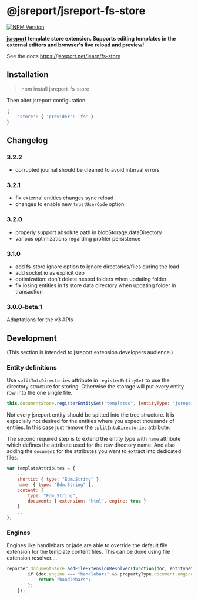 # @jsreport/jsreport-fs-store
[![NPM Version](http://img.shields.io/npm/v/@jsreport/jsreport-fs-store.svg?style=flat-square)](https://npmjs.com/package/@jsreport/jsreport-fs-store)

**[jsreport](https://github.com/jsreport/jsreport) template store extension. Supports editing templates in the external editors and browser's live reload and preview!**

See the docs https://jsreport.net/learn/fs-store

## Installation

> npm install jsreport-fs-store

Then alter jsreport configuration
```js
{
	'store': { 'provider': 'fs' }
}
```

## Changelog

### 3.2.2

- corrupted journal should be cleaned to avoid interval errors

### 3.2.1

- fix external entities changes sync reload
- changes to enable new `trustUserCode` option

### 3.2.0

- properly support absolute path in blobStorage.dataDirectory
- various optimizations regarding profiler persistence

### 3.1.0

- add fs-store ignore option to ignore directories/files during the load
- add socket.io as explicit dep
- optimization: don't delete nested folders when updating folder
- fix losing entities in fs store data directory when updating folder in transaction

### 3.0.0-beta.1

Adaptations for the v3 APIs

## Development
(This section is intended to jsreport extension developers audience.)

### Entity definitions
Use `splitIntoDirectories` attribute in `registerEntitySet` to use the directory structure for storing. Otherwise the storage will put every entity row into the one single file.

```js
this.documentStore.registerEntitySet("templates", {entityType: "jsreport.TemplateType", splitIntoDirectories: true});
```

Not every jsreport entity should be spitted into the tree structure. It is especially not desired for the entities where you expect thousands of entries.  In this case just remove the `splitIntoDirectories` attribute.

The second required step is to extend the entity type with `name` attribute which defines the attribute used for the row directory name. And also adding the `document` for the attributes you want to extract into dedicated files.

```js
var templateAttributes = {
	...
    shortid: { type: "Edm.String" },
    name: { type: "Edm.String" },
    content: {
        type: "Edm.String",
	    document: { extension: "html", engine: true }
	}
    ...
};
```

### Engines

Engines like handlebars or jade are able to override the default file extension for the template content files. This can be done using file extension resolver....

```js
reporter.documentStore.addFileExtensionResolver(function(doc, entitySetName, entityType, propertyType) {
        if (doc.engine === "handlebars" && propertyType.document.engine) {
            return "handlebars";
        };
    });
```
